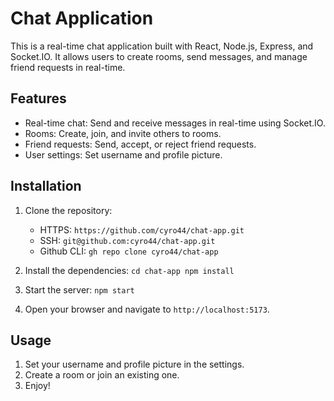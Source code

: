 # Chat Application

This is a real-time chat application built with React, Node.js, Express, and Socket.IO. It allows users to create rooms, send messages, and manage friend requests in real-time.

## Features

- Real-time chat: Send and receive messages in real-time using Socket.IO.
- Rooms: Create, join, and invite others to rooms.
- Friend requests: Send, accept, or reject friend requests.
- User settings: Set username and profile picture.

## Installation

1. Clone the repository: 
    - HTTPS: `https://github.com/cyro44/chat-app.git`
    - SSH: `git@github.com:cyro44/chat-app.git`
    - Github CLI: `gh repo clone cyro44/chat-app`

2. Install the dependencies: `cd chat-app npm install`

3. Start the server: `npm start`

4. Open your browser and navigate to `http://localhost:5173`.

## Usage

1. Set your username and profile picture in the settings.
2. Create a room or join an existing one.
3. Enjoy!
